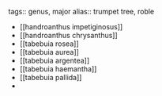 tags:: genus, major
alias:: trumpet tree, roble

- [[handroanthus impetiginosus]]
- [[handroanthus chrysanthus]]
- [[tabebuia rosea]]
- [[tabebuia aurea]]
- [[tabebuia argentea]]
- [[tabebuia haemantha]]
- [[tabebuia pallida]]
-